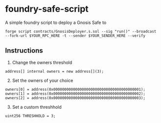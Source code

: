 # foundry-safe-script

A simple foundry script to deploy a Gnosis Safe to 

```
forge script contracts/GnosisDeployer.s.sol --sig "run()" --broadcast --fork-url $YOUR_RPC_HERE -t --sender $YOUR_SENDER_HERE --verify
```

## Instructions

1. Change the owners threshold

   
```solidity
address[] internal owners = new address[](3);
```

2. Set the owners of your choice

```solidity
owners[0] = address(0x0000000000000000000000000000000000000001);
owners[1] = address(0x0000000000000000000000000000000000000002);
owners[2] = address(0x0000000000000000000000000000000000000003);
```

3. Set a custom threshhold

```solidity
uint256 THRESHHOLD = 3;
```
